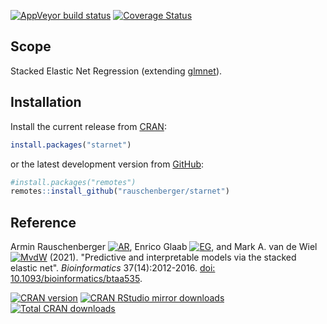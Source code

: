 
[![AppVeyor build
status](https://ci.appveyor.com/api/projects/status/github/rauschenberger/starnet?svg=true)](https://ci.appveyor.com/project/rauschenberger/starnet)
[![Coverage
Status](https://codecov.io/github/rauschenberger/starnet/coverage.svg?branch=master)](https://app.codecov.io/github/rauschenberger/starnet)

## Scope

Stacked Elastic Net Regression (extending
[glmnet](https://CRAN.R-project.org/package=glmnet)).

## Installation

Install the current release from
[CRAN](https://CRAN.R-project.org/package=starnet):

``` r
install.packages("starnet")
```

or the latest development version from
[GitHub](https://github.com/rauschenberger/starnet):

``` r
#install.packages("remotes")
remotes::install_github("rauschenberger/starnet")
```

## Reference

Armin Rauschenberger
[![AR](https://info.orcid.org/wp-content/uploads/2019/11/orcid_16x16.png)](https://orcid.org/0000-0001-6498-4801),
Enrico Glaab
[![EG](https://info.orcid.org/wp-content/uploads/2019/11/orcid_16x16.png)](https://orcid.org/0000-0003-3977-7469),
and Mark A. van de Wiel
[![MvdW](https://info.orcid.org/wp-content/uploads/2019/11/orcid_16x16.png)](https://orcid.org/0000-0003-4780-8472)
(2021).
"Predictive and interpretable models via the stacked elastic net".
*Bioinformatics*
37(14):2012-2016.
[doi: 10.1093/bioinformatics/btaa535](https://doi.org/10.1093/bioinformatics/btaa535).

[![CRAN version](https://www.r-pkg.org/badges/version/starnet)](https://CRAN.R-project.org/package=starnet)
[![CRAN RStudio mirror downloads](https://cranlogs.r-pkg.org/badges/starnet)](https://CRAN.R-project.org/package=starnet)
[![Total CRAN downloads](https://cranlogs.r-pkg.org/badges/grand-total/starnet)](https://CRAN.R-project.org/package=starnet)
